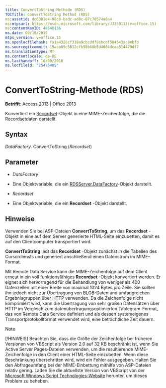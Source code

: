 ```yaml
---
title: ConvertToString-Methode (RDS)
TOCTitle: ConvertToString Method (RDS)
ms:assetid: dc6381e4-98c8-badc-ad8c-87c70574a8a4
ms:mtpsurl: https://msdn.microsoft.com/library/JJ250113(v=office.15)
ms:contentKeyID: 48548136
ms.date: 09/18/2015
mtps_version: v=office.15
ms.openlocfilehash: fa1a4326cf318a9cbcddf8ebcdf584543ac8ebfb
ms.sourcegitcommit: 19aca09c5812cfb98b68b5d4604dcaa814479df7
ms.translationtype: MT
ms.contentlocale: de-DE
ms.lasthandoff: 10/09/2018
ms.locfileid: "25475405"
---
```

# <a name="converttostring-method-rds"></a>ConvertToString-Methode (RDS)


**Betrifft**: Access 2013 | Office 2013 

Konvertiert ein [Recordset](recordset-object-ado.md)-Objekt in eine MIME-Zeichenfolge, die die Recordsetdaten darstellt.

## <a name="syntax"></a>Syntax

*DataFactory*. ConvertToString (*Recordset*)

## <a name="parameters"></a>Parameter

  - *DataFactory*

  - Eine Objektvariable, die ein [RDSServer.DataFactory](datafactory-object-rdsserver.md)-Objekt darstellt.

  - *Recordset*

  - Eine Objektvariable, die ein **Recordset** -Objekt darstellt.

## <a name="remarks"></a>Hinweise

Verwenden Sie bei ASP-Dateien **ConvertToString**, um das **Recordset** -Objekt in eine auf dem Server generierte HTML-Seite einzubetten, damit es auf den Clientcomputer transportiert wird.

**ConvertToString** lädt das **Recordset** -Objekt zunächst in die Tabellen des Cursordiensts und generiert anschließend einen Datenstrom im MIME-Format.

Mit Remote Data Service kann die MIME-Zeichenfolge auf dem Client erneut in ein voll funktionsfähiges **Recordset** -Objekt konvertiert werden. Er eignet sich hervorragend für die Behandlung von weniger als 400 Datenzeilen mit einer Breite von maximal 1024 Bytes pro Zeile. Sie sollten ihn jedoch nicht zur Übertragung von BLOB-Daten und umfangreichen Ergebnisgruppen über HTTP verwenden. Da die Zeichenfolge nicht komprimiert wird, kann die Übertragung von sehr großen Datensätzen über HTTP im Vergleich zum datenübertragungsoptimierten Tablegram-Format, das von Remote Data Service definiert und als dessen systemeigenes Transportprotokollformat verwendet wird, eine beträchtliche Zeit dauern.


> [!NOTE]
> <P>[!HINWEIS] Beachten Sie, dass die Größe der Zeichenfolge bei früheren Versionen von VBScript als Version 2.0 auf 32 KB beschränkt ist, wenn Sie Active Server Pages-Dateien verwenden, um die resultierende MIME-Zeichenfolge in den Client einer HTML-Seite einzubetten. Wenn diese Beschränkung überschritten wird, wird ein Fehler ausgegeben. Halten Sie den Abfrageumfang bei der MIME-Einbettung mithilfe von ASP-Dateien relativ gering. Laden Sie die aktuellste Version von VBScript von der <A href="https://www.microsoft.com/downloads/en/default.aspx">Microsoft Windows Script Technologies-Website</A> herunter, um dieses Problem zu beheben.</P>


